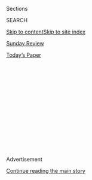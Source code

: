 <div id="app">

<div>

<div>

<div>

<div class="NYTAppHideMasthead css-1q2w90k e1suatyy0">

<div class="section css-ui9rw0 e1suatyy2">

<div class="css-eph4ug er09x8g0">

<div class="css-6n7j50">

</div>

<span class="css-1dv1kvn">Sections</span>

<div class="css-10488qs">

<span class="css-1dv1kvn">SEARCH</span>

</div>

[Skip to content](#site-content)[Skip to site index](#site-index)

</div>

<div id="masthead-section-label" class="css-1wr3we4 eaxe0e00">

[Sunday
Review](https://www.nytimes3xbfgragh.onion/section/opinion/sunday)

</div>

<div class="css-10698na e1huz5gh0">

</div>

</div>

<div id="masthead-bar-one" class="section hasLinks css-15hmgas e1csuq9d3">

<div class="css-uqyvli e1csuq9d0">

</div>

<div class="css-1uqjmks e1csuq9d1">

</div>

<div class="css-9e9ivx">

[](https://myaccount.nytimes3xbfgragh.onion/auth/login?response_type=cookie&client_id=vi)

</div>

<div class="css-1bvtpon e1csuq9d2">

[Today’s
Paper](https://www.nytimes3xbfgragh.onion/section/todayspaper)

</div>

</div>

</div>

</div>

<div data-aria-hidden="false">

<div id="site-content" data-role="main">

<div>

<div class="css-1aor85t" style="opacity:0.000000001;z-index:-1;visibility:hidden">

<div class="css-1hqnpie">

<div class="css-epjblv">

<span class="css-17xtcya">[Sunday
Review](/section/opinion/sunday)</span><span class="css-x15j1o">|</span><span class="css-fwqvlz">The
Ghost of Margaret
Sanger</span>

</div>

<div class="css-k008qs">

<div class="css-1iwv8en">

<span class="css-18z7m18"></span>

<div>

</div>

</div>

<span class="css-1n6z4y">https://nyti.ms/32WuCuA</span>

<div class="css-1705lsu">

<div class="css-4xjgmj">

<div class="css-4skfbu" data-role="toolbar" data-aria-label="Social Media Share buttons, Save button, and Comments Panel with current comment count" data-testid="share-tools">

  - 
  - 
  - 
  - 
    
    <div class="css-6n7j50">
    
    </div>

  - 
  - 

</div>

</div>

</div>

</div>

</div>

</div>

<div id="NYT_TOP_BANNER_REGION" class="css-13pd83m">

</div>

<div id="top-wrapper" class="css-1sy8kpn">

<div id="top-slug" class="css-l9onyx">

Advertisement

</div>

[Continue reading the main
story](#after-top)

<div class="ad top-wrapper" style="text-align:center;height:100%;display:block;min-height:250px">

<div id="top" class="place-ad" data-position="top" data-size-key="top">

</div>

</div>

<div id="after-top">

</div>

</div>

<div>

<div class="css-v5btjw etb61u70">

<div class="css-v05ibm etb61u71">

[Opinion](/section/opinion)

</div>

</div>

<div id="sponsor-wrapper" class="css-1hyfx7x">

<div id="sponsor-slug" class="css-19vbshk">

Supported by

</div>

[Continue reading the main
story](#after-sponsor)

<div id="sponsor" class="ad sponsor-wrapper" style="text-align:center;height:100%;display:block">

</div>

<div id="after-sponsor">

</div>

</div>

<div class="css-186x18t">

</div>

<div class="css-1vkm6nb ehdk2mb0">

# The Ghost of Margaret Sanger

</div>

Planned Parenthood and the complexities of anti-racism.

<div class="css-18e8msd">

<div class="css-vp77d3 epjyd6m0">

<div class="css-1p10dcb ey68jwv0" data-aria-hidden="true">

[![Ross
Douthat](https://static01.graylady3jvrrxbe.onion/images/2018/04/03/opinion/ross-douthat/ross-douthat-thumbLarge.png
"Ross Douthat")](https://www.nytimes3xbfgragh.onion/by/ross-douthat)

</div>

<div class="css-1baulvz">

By [<span class="css-1baulvz last-byline" itemprop="name">Ross
Douthat</span>](https://www.nytimes3xbfgragh.onion/by/ross-douthat)

<div class="css-8atqhb">

Opinion Columnist

</div>

</div>

</div>

  - July 25,
    2020

  - 
    
    <div class="css-4xjgmj">
    
    <div class="css-d8bdto" data-role="toolbar" data-aria-label="Social Media Share buttons, Save button, and Comments Panel with current comment count" data-testid="share-tools">
    
      - 
      - 
      - 
      - 
        
        <div class="css-6n7j50">
        
        </div>
    
      - 
      - 
    
    </div>
    
    </div>

</div>

<div class="css-79elbk" data-testid="photoviewer-wrapper">

<div class="css-z3e15g" data-testid="photoviewer-wrapper-hidden">

</div>

<div class="css-1a48zt4 ehw59r15" data-testid="photoviewer-children">

![<span class="css-16f3y1r e13ogyst0" data-aria-hidden="true">Margaret
Sanger in 1916, when she was indicted for mailing materials advocating
birth control, charges that were later
dropped.</span><span class="css-cnj6d5 e1z0qqy90" itemprop="copyrightHolder"><span class="css-1ly73wi e1tej78p0">Credit...</span><span><span>Bettmann/Getty
Images</span></span></span>](https://static01.graylady3jvrrxbe.onion/images/2020/07/26/opinion/26douthat1/merlin_174917709_758689de-793c-4864-baff-5c962a0ed7f5-articleLarge.jpg?quality=75&auto=webp&disable=upscale)

</div>

</div>

</div>

<div class="section meteredContent css-1r7ky0e" name="articleBody" itemprop="articleBody">

<div class="css-1fanzo5 StoryBodyCompanionColumn">

<div class="css-53u6y8">

This week, Planned Parenthood of Greater New York announced that [it
would remove Margaret Sanger’s
name](https://www.cnn.com/2020/07/22/us/margaret-sanger-planned-parenthood-trnd/index.html)
from its Manhattan Health Center. The grounds were Sanger’s eugenic
ideas and alliances, which for years have been highlighted by
anti-abortion advocates and minimized by her admirers. Under the
pressures of the current moment, apparently, that minimization isn’t
sustainable any more.

This is an interesting shift from just a year ago, when Clarence Thomas
faced a wave of [media
scorn](https://www.washingtonpost.com/history/2019/05/31/clarence-thomas-tried-link-abortion-eugenics-seven-historians-told-post-hes-wrong/?utm_term=.0c5106b1bcd7)
when he took note of Sanger’s eugenic sympathies. But Thomas was citing
Sanger’s writings to suggest that abortion in America *today* reflects a
kind of structural racism — an inherited tendency, which persists even
without racist intent, for pro-abortion policies to reduce minority
births more than white births. Whereas the removal of Sanger’s name,
presumably, was intended to drive home the opposite point — to establish
a clear separation between past and present, between racism then and
abortion rights today.

But the difficulty is that according to current thinking on how
structural racism lingers and what anti-racism requires, Thomas still
seems to have a reasonable case.

</div>

</div>

<div>

</div>

<div class="css-1fanzo5 StoryBodyCompanionColumn">

<div class="css-53u6y8">

That thinking emphasizes, first, the persistent influence of
formerly-institutionalized racism even in the absence of conscious
racists, and second, the importance of assessing every policy based on
its effects on racial equality. “There is no such thing as a nonracist
or race-neutral policy,” writes the best-selling theorist Ibram X.
Kendi. “Every policy in every institution in every community in every
nation is producing or sustaining either racial inequity or equity.”

</div>

</div>

<div class="css-1fanzo5 StoryBodyCompanionColumn">

<div class="css-53u6y8">

Now apply these frameworks to the history of Planned Parenthood. The
organization had eugenic ideas close to its root, and while Sanger
herself was pro-contraception rather than pro-abortion, her successors
championed both abortion rights and [global population control
policies](https://www.hup.harvard.edu/catalog.php?isbn=9780674034600)
that were racist by any reasonable definition.

Then when abortion was legalized in the United States, with Planned
Parenthood’s strong support, its initial effect was a sharp decline in
minority births. According to the Wellesley economist Phillip Levine,
white births dipped only slightly after legalization, while the nonwhite
birthrate dropped by 15 percent. Fifty years later, the abortion rate is
[five
times](https://www.theatlantic.com/health/archive/2014/09/abortions-racial-gap/380251/)
higher for African-Americans than for whites.

So in this story, a worldview with racist antecedents wins a major
policy victory that immediately has a disproportionate effect on
minority birthrates. And then there is the further twist that over the
longer run, Roe v. Wade and the sexual revolution probably changed
family structure as well, as George Akerlof and (future Fed chair) Janet
Yellen [argued in a 1996
paper](https://www.brookings.edu/research/an-analysis-of-out-of-wedlock-births-in-the-united-states/),
by creating a wider space for men to expect sex without commitment and
to behave irresponsibly toward pregnant woman: “By making the birth of
the child the physical choice of the mother,” they wrote, “the sexual
revolution has made marriage and child support a social choice of the
father.”

Like the abortion rate itself, this trend — the long rise of
fatherlessness — has been steeper in poor and vulnerable communities. So
it, too, has helped to sustain racial inequality, by reserving to [the
whiter upper
classes](https://douthat.blogs.nytimes3xbfgragh.onion/2014/01/29/social-liberalism-as-class-warfare/)
the socioeconomic advantages that two-parent families enjoy.

</div>

</div>

<div class="css-1fanzo5 StoryBodyCompanionColumn">

<div class="css-53u6y8">

Keep following this logic, and you might conclude that if Planned
Parenthood really took anti-racism seriously it would repent of its
support for abortion, and devote itself exclusively to helping support
African-American pregnancies instead.

Are you convinced? I expect not. Maybe you think the decline of the
two-parent family is strictly about de-industrialization. Maybe you
believe the benefits of abortion access for minority women outweigh
whatever power lower birthrates cost the African-American community writ
large.

Maybe you think the nuclear family was itself a form of white or Western
oppression, and any anti-racism that requires its revival isn’t worthy
of the name. (This appears to be the position of the official [Black
Lives Matters](https://blacklivesmatter.com/what-we-believe/)
organization.) Or maybe you simply think abortion is an absolute human
right, which must be defended even if, as policy, it appears to have a
disparate racial impact.

Each of these claims could spin out another column in response. For now,
I just want the skeptical reader to consider, through the case of
Planned Parenthood’s history and abortion’s social consequences, just
how complicated the questions opened up by concepts like structural
racism and the racism/anti-racism binary can become.

Followed rigorously to their conclusions, they may lead to surprising or
inconvenient ideological conclusions, to intersectional dilemmas no
doctrine can resolve, or just to a deep uncertainty about the best path
to racial redress.

Or they might even lead to a creeping sense that Clarence Thomas has a
point: that at the very moment that America finally granted
African-Americans full citizenship, it also embarked on a separate
social revolution, whose most ruthless feature — the belief that
equality and liberty require removing protections from unborn human life
— left a specific stamp on the African-American experience, just as the
most ruthless features of our history always do.

</div>

</div>

<div>

</div>

<div class="css-1fanzo5 StoryBodyCompanionColumn">

<div class="css-53u6y8">

*The Times is committed to publishing* [*a diversity of
letters*](https://www.nytimes3xbfgragh.onion/2019/01/31/opinion/letters/letters-to-editor-new-york-times-women.html)
*to the editor. We’d like to hear what you think about this or any of
our articles. Here are some*
[*tips*](https://help.nytimes3xbfgragh.onion/hc/en-us/articles/115014925288-How-to-submit-a-letter-to-the-editor)*.
And here’s our email:*
[*letters@NYTimes.com*](mailto:letters@NYTimes.com)*.*

*Follow The New York Times Opinion section on*
[*Facebook*](https://www.facebookcorewwwi.onion/nytopinion)*,* [*Twitter
(@NYTOpinion)*](http://twitter.com/NYTOpinion) *and*
[*Instagram*](https://www.instagram.com/nytopinion/)*, join the Facebook
political discussion group,* [*Voting While
Female*](https://www.facebookcorewwwi.onion/groups/votingwhilefemale/)*.*

</div>

</div>

</div>

<div>

</div>

<div>

</div>

<div>

</div>

<div>

<div id="bottom-wrapper" class="css-1ede5it">

<div id="bottom-slug" class="css-l9onyx">

Advertisement

</div>

[Continue reading the main
story](#after-bottom)

<div id="bottom" class="ad bottom-wrapper" style="text-align:center;height:100%;display:block;min-height:90px">

</div>

<div id="after-bottom">

</div>

</div>

</div>

</div>

</div>

## Site Index

<div>

</div>

## Site Information Navigation

  - [© <span>2020</span> <span>The New York Times
    Company</span>](https://help.nytimes3xbfgragh.onion/hc/en-us/articles/115014792127-Copyright-notice)

<!-- end list -->

  - [NYTCo](https://www.nytco.com/)
  - [Contact
    Us](https://help.nytimes3xbfgragh.onion/hc/en-us/articles/115015385887-Contact-Us)
  - [Work with us](https://www.nytco.com/careers/)
  - [Advertise](https://nytmediakit.com/)
  - [T Brand Studio](http://www.tbrandstudio.com/)
  - [Your Ad
    Choices](https://www.nytimes3xbfgragh.onion/privacy/cookie-policy#how-do-i-manage-trackers)
  - [Privacy](https://www.nytimes3xbfgragh.onion/privacy)
  - [Terms of
    Service](https://help.nytimes3xbfgragh.onion/hc/en-us/articles/115014893428-Terms-of-service)
  - [Terms of
    Sale](https://help.nytimes3xbfgragh.onion/hc/en-us/articles/115014893968-Terms-of-sale)
  - [Site
    Map](https://spiderbites.nytimes3xbfgragh.onion)
  - [Help](https://help.nytimes3xbfgragh.onion/hc/en-us)
  - [Subscriptions](https://www.nytimes3xbfgragh.onion/subscription?campaignId=37WXW)

</div>

</div>

</div>

</div>
